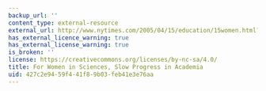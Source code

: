 ```yaml
---
backup_url: ''
content_type: external-resource
external_url: http://www.nytimes.com/2005/04/15/education/15women.html?ex=1271217600&en=e5302d37d78d6df3&ei=5090&partner=rssuserland&emc=rss
has_external_licence_warning: true
has_external_license_warning: true
is_broken: ''
license: https://creativecommons.org/licenses/by-nc-sa/4.0/
title: For Women in Sciences, Slow Progress in Academia
uid: 427c2e94-59f4-41f8-9b03-feb41e3e76aa
---
```

